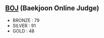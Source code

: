 [BOJ](https://www.acmicpc.net/) (Baekjoon Online Judge)
-----------------
- BRONZE : 79
- SILVER : 91
- GOLD : 48
